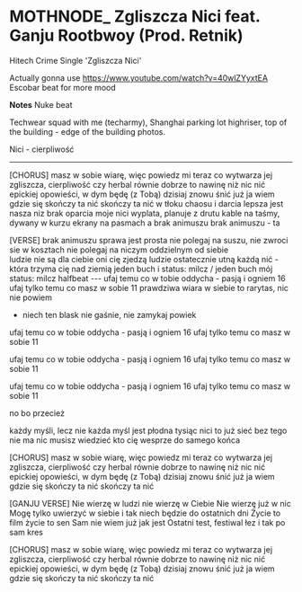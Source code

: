 # MOTHNODE_ Zgliszcza Nici feat. Ganju Rootbwoy (Prod. Retnik)
Hitech Crime Single 'Zgliszcza Nici'

Actually gonna use https://www.youtube.com/watch?v=40wlZYyxtEA
Escobar beat for more mood

**Notes**
Nuke beat

Techwear squad with me (techarmy), Shanghai parking lot highriser, top of the building - edge of the building photos.

Nici - cierpliwość

---

[CHORUS]
masz w sobie wiarę, więc powiedz mi teraz 
co wytwarza jej zgliszcza, cierpliwość czy herbal 
równie dobrze to nawinę niż nic 
nić epickiej opowieści, w dym 
będę (z Tobą) dzisiaj znowu śnić
już ja wiem gdzie się skończy ta nić 
skończy ta nić
w tłoku chaosu i darcia 
lepsza jest nasza niz brak oparcia 
moje nici wyplata, planuje z drutu 
kable na taśmy, dywany w kurzu 
ekrany na pasmach a brak animuszu
brak animuszu - ta

[VERSE]
brak animuszu sprawa jest prosta
nie polegaj na suszu, nie zwroci sie w kosztach
nie polegaj na niczym oddzielnym od siebie    
ludzie nie są dla ciebie
oni cię zjedzą
ludzie ostatecznie utną każdą nić - 
która trzyma cię nad ziemią 
jeden buch i status: milcz / jeden buch mój status: milcz
halfbeat --- ufaj temu co w tobie oddycha - pasją i ogniem 16
ufaj tylko temu co masz w sobie 11
prawdziwa wiara w siebie to rarytas, nic nie powiem
- niech ten blask nie gaśnie, nie zamykaj powiek

ufaj temu co w tobie oddycha - pasją i ogniem 16
ufaj tylko temu co masz w sobie 11

ufaj temu co w tobie oddycha - pasją i ogniem 16
ufaj tylko temu co masz w sobie 11

ufaj temu co w tobie oddycha - pasją i ogniem 16
ufaj tylko temu co masz w sobie 11

no bo przecież



każdy myśli, lecz nie każda myśl jest płodna
tysiąc nici to już sieć bez tego nie ma nic
musisz wiedzieć kto cię wesprze do samego końca

[CHORUS]
masz w sobie wiarę, więc powiedz mi teraz 
co wytwarza jej zgliszcza, cierpliwość czy herbal 
równie dobrze to nawinę niż nic 
nić epickiej opowieści, w dym 
będę (z Tobą) dzisiaj znowu śnić
już ja wiem gdzie się skończy ta nić 
skończy ta nić

[GANJU VERSE]
Nie wierzę w ludzi nie wierzę w Ciebie 
Nie wierzę już w nic
Mogę tylko uwierzyć w siebie i tak niech będzie do ostatnich dni
Życie to film życie to sen 
Sam nie wiem już jak jest 
Ostatni test, festiwal łez i tak po sam kres

[CHORUS]
masz w sobie wiarę, więc powiedz mi teraz 
co wytwarza jej zgliszcza, cierpliwość czy herbal 
równie dobrze to nawinę niż nic 
nić epickiej opowieści, w dym 
będę (z Tobą) dzisiaj znowu śnić
już ja wiem gdzie się skończy ta nić 
skończy ta nić
